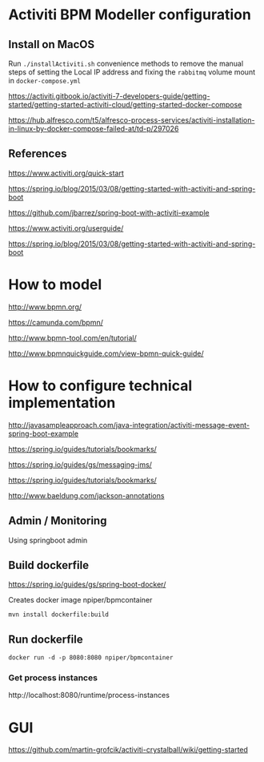 # Activiti BPM Modeller configuration


## Install on MacOS

Run `./installActiviti.sh` convenience methods to remove the manual steps of setting the Local IP address and
fixing the `rabbitmq` volume mount in `docker-compose.yml`

https://activiti.gitbook.io/activiti-7-developers-guide/getting-started/getting-started-activiti-cloud/getting-started-docker-compose

https://hub.alfresco.com/t5/alfresco-process-services/activiti-installation-in-linux-by-docker-compose-failed-at/td-p/297026


## References

https://www.activiti.org/quick-start

https://spring.io/blog/2015/03/08/getting-started-with-activiti-and-spring-boot

https://github.com/jbarrez/spring-boot-with-activiti-example

https://www.activiti.org/userguide/

https://spring.io/blog/2015/03/08/getting-started-with-activiti-and-spring-boot

# How to model

http://www.bpmn.org/

https://camunda.com/bpmn/

http://www.bpmn-tool.com/en/tutorial/

http://www.bpmnquickguide.com/view-bpmn-quick-guide/

# How to configure technical implementation

http://javasampleapproach.com/java-integration/activiti-message-event-spring-boot-example

https://spring.io/guides/tutorials/bookmarks/

https://spring.io/guides/gs/messaging-jms/

https://spring.io/guides/tutorials/bookmarks/

http://www.baeldung.com/jackson-annotations

## Admin / Monitoring

Using springboot admin


## Build dockerfile

https://spring.io/guides/gs/spring-boot-docker/

Creates docker image npiper/bpmcontainer

```
mvn install dockerfile:build
```

## Run dockerfile

```
docker run -d -p 8080:8080 npiper/bpmcontainer
```

### Get process instances

http://localhost:8080/runtime/process-instances

# GUI	

https://github.com/martin-grofcik/activiti-crystalball/wiki/getting-started

